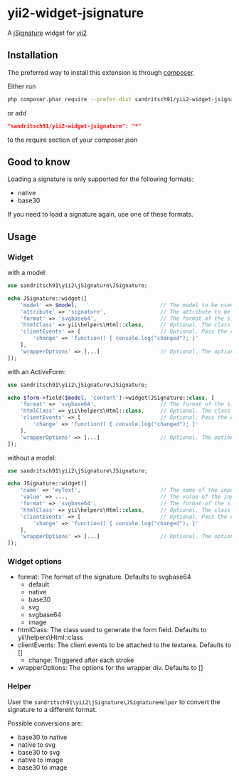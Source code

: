 # yii2-widget-jsignature

A [jSignature](https://github.com/brinley/jSignature) widget for [yii2](https://www.yiiframework.com/)

## Installation

The preferred way to install this extension is through [composer](http://getcomposer.org/download/).

Either run

```bash
php composer.phar require --prefer-dist sandritsch91/yii2-widget-jsignature
```

or add

```json
"sandritsch91/yii2-widget-jsignature": "*"
```

to the require section of your composer.json

## Good to know

Loading a signature is only supported for the following formats:

- native
- base30

If you need to load a signature again, use one of these formats.

## Usage

### Widget

with a model:

```php
use sandritsch91\yii2\jSignature\JSignature;

echo JSignature::widget([
    'model' => $model,                          // The model to be used in the form
    'attribute' => 'signature',                 // The attribute to be used in the form
    'format' => 'svgbase64',                    // The format of the signature. Defaults to svgbase64
    'htmlClass' => yii\helpers\Html::class,     // Optional. The class used to generate the form field
    'clientEvents' => [                         // Optional. Pass the client events to be attached to the textarea
        'change' => 'function() { console.log("changed"); }'
    ],
    'wrapperOptions' => [...]                   // Optional. The options for the wrapper div
]);
```

with an ActiveForm:

```php
use sandritsch91\yii2\jSignature\JSignature;

echo $form->field($model, 'content')->widget(JSignature::class, [
    'format' => 'svgbase64',                    // The format of the signature. Defaults to svgbase64
    'htmlClass' => yii\helpers\Html::class,     // Optional. The class used to generate the form field
    'clientEvents' => [                         // Optional. Pass the client events to be attached to the textarea
        'change' => 'function() { console.log("changed"); }'
    ],
    'wrapperOptions' => [...]                   // Optional. The options for the wrapper div
]);
```

without a model:

```php
use sandritsch91\yii2\jSignature\JSignature;

echo JSignature::widget([
    'name' => 'myText',                         // The name of the input
    'value' => ...,                             // The value of the input, depends on the format
    'format' => 'svgbase64',                    // The format of the signature. Defaults to svgbase64
    'htmlClass' => yii\helpers\Html::class,     // Optional. The class used to generate the form field
    'clientEvents' => [                         // Optional. Pass the client events to be attached to the textarea
        'change' => 'function() { console.log("changed"); }'
    ],
    'wrapperOptions' => [...]                   // Optional. The options for the wrapper div
]);
```

### Widget options

- format: The format of the signature. Defaults to svgbase64
    - default
    - native
    - base30
    - svg
    - svgbase64
    - image
- htmlClass: The class used to generate the form field. Defaults to yii\helpers\Html::class
- clientEvents: The client events to be attached to the textarea. Defaults to []
    - change: Triggered after each stroke
- wrapperOptions: The options for the wrapper div. Defaults to []

### Helper

User the ```sandritsch91\yii2\jSignature\JSignatureHelper``` to convert the signature to a different format.

Possible conversions are:

- base30 to native
- native to svg
- base30 to svg
- native to image
- base30 to image
